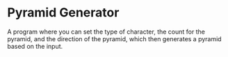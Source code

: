 # Pyramid Generator

A program where you can set the type of character, the count for the pyramid, and the direction of the pyramid, which then generates a pyramid based on the input.
